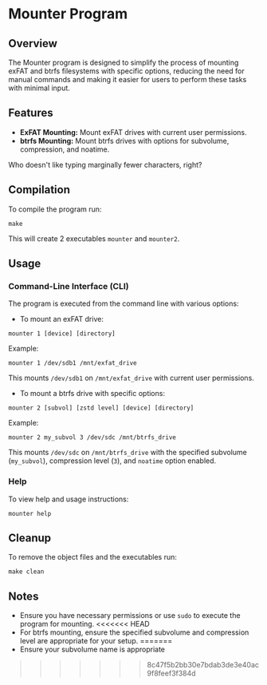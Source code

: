 # Mounter Program
## Overview
The Mounter program is designed to simplify the process of mounting exFAT and btrfs filesystems with specific options, reducing the need for manual commands and making it easier for users to perform these tasks with minimal input.

## Features
- **ExFAT Mounting:** Mount exFAT drives with current user permissions.
- **btrfs Mounting:** Mount btrfs drives with options for subvolume, compression, and noatime.

Who doesn't like typing marginally fewer characters, right?

## Compilation
To compile the program run:
```console
make
```
This will create 2 executables `mounter` and `mounter2`.

## Usage
### Command-Line Interface (CLI)
The program is executed from the command line with various options:

- To mount an exFAT drive:
```console
mounter 1 [device] [directory]
```
Example:
```console
mounter 1 /dev/sdb1 /mnt/exfat_drive
```
This mounts `/dev/sdb1` on `/mnt/exfat_drive` with current user permissions.
- To mount a btrfs drive with specific options:
```console
mounter 2 [subvol] [zstd level] [device] [directory]
```
Example:
```console
mounter 2 my_subvol 3 /dev/sdc /mnt/btrfs_drive
```
This mounts `/dev/sdc` on `/mnt/btrfs_drive` with the specified subvolume (`my_subvol`), compression level (`3`), and `noatime` option enabled.

### Help
To view help and usage instructions:
```console
mounter help
```
## Cleanup
To remove the object files and the executables run:
```console
make clean
```

## Notes
- Ensure you have necessary permissions or use `sudo` to execute the program for mounting.
<<<<<<< HEAD
- For btrfs mounting, ensure the specified subvolume and compression level are appropriate for your setup.
=======
- Ensure your subvolume name is appropriate
>>>>>>> 8c47f5b2bb30e7bdab3de3e40ac9f8feef3f384d
